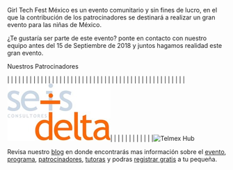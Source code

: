 Girl Tech Fest México es un evento comunitario y sin fines de lucro, en el que la contribución de los patrocinadores se destinará a realizar un gran evento para las niñas de México.

¿Te gustaría ser parte de este evento? ponte en contacto con nuestro equipo antes del 15 de Septiembre de 2018 y juntos hagamos realidad este gran evento.

Nuestros Patrocinadores 

| | | | | | | | | | | | | | | | | | | | | | | | | | | | | | | | | | | | | | | | | | | | | | | | ![6 Delta](https://raw.githubusercontent.com/girltechfestmx/girltechfestmx.github.io/master/img/Logo-6D_2.jpeg)| | | | | | | | | | | |![Telmex Hub](https://raw.githubusercontent.com/girltechfestmx/girltechfestmx.github.io/master/img/TelmexHub.png)

Revisa nuestro [blog](https://girltechfestmx.github.io/blog/) en donde encontrarás mas información sobre el [evento](https://girltechfestmx.com/2018/10/06/primera-edicion-de-Girl-Tech-Fest-Mexico.html), [programa](https://girltechfestmx.com/2018/10/06/programa.html), [patrocinadores](https://girltechfestmx.com/2018/09/15/patrocinadores.html), [tutoras](https://girltechfestmx.com/2018/09/10/tutoras.html) y podras [registrar gratis](https://telmexhub.org/evento/5327) a tu pequeña.

